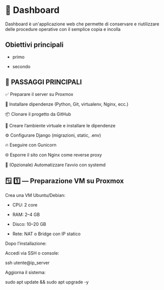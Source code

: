 # 🥘 Dashboard 

Dashboard è un'applicazione web che permette di conservare e riutilizzare delle procedure operative con il semplice copia e incolla

## Obiettivi principali

- primo

- secondo

## 🚀 PASSAGGI PRINCIPALI

✅ Preparare il server su Proxmox

🧱 Installare dipendenze (Python, Git, virtualenv, Nginx, ecc.)

📦 Clonare il progetto da GitHub

🐍 Creare l’ambiente virtuale e installare le dipendenze

⚙️ Configurare Django (migrazioni, static, .env)

🔥 Eseguire con Gunicorn

🌐 Esporre il sito con Nginx come reverse proxy

🧩 (Opzionale) Automatizzare l’avvio con systemd

## 🪟 1️⃣ — Preparazione VM su Proxmox
Crea una VM Ubuntu/Debian:

- CPU: 2 core

- RAM: 2–4 GB

- Disco: 10–20 GB

- Rete: NAT o Bridge con IP statico

Dopo l’installazione:

Accedi via SSH o console:

ssh utente@ip_server


Aggiorna il sistema:

sudo apt update && sudo apt upgrade -y
